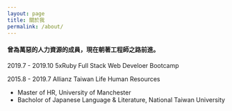 ```yaml
---
layout: page
title: 關於我
permalink: /about/
---
```


#### 曾為萬惡的人力資源的成員，現在朝著工程師之路前進。

2019.7 - 2019.10    5xRuby Full Stack Web Develoer Bootcamp

2015.8 - 2019.7      Allianz Taiwan Life Human Resources

- Master of HR, University of Manchester
- Bacholor of Japanese Language & Literature, National Taiwan University
